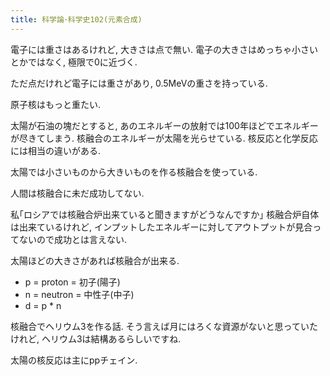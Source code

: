 ```yaml
---
title: 科学論･科学史102(元素合成)
---
```


電子には重さはあるけれど,
大きさは点で無い.
電子の大きさはめっちゃ小さいとかではなく,
極限で0に近づく.

ただ点だけれど電子には重さがあり,
0.5MeVの重さを持っている.

原子核はもっと重たい.

太陽が石油の塊だとすると,
あのエネルギーの放射では100年ほどでエネルギーが尽きてしまう.
核融合のエネルギーが太陽を光らせている.
核反応と化学反応には相当の違いがある.

太陽では小さいものから大きいものを作る核融合を使っている.

人間は核融合に未だ成功してない.

私｢ロシアでは核融合炉出来ていると聞きますがどうなんですか｣
核融合炉自体は出来ているけれど,
インプットしたエネルギーに対してアウトプットが見合ってないので成功とは言えない.

太陽ほどの大きさがあれば核融合が出来る.

* p = proton = 初子(陽子)
* n = neutron = 中性子(中子)
* d = p * n

核融合でヘリウム3を作る話.
そう言えば月にはろくな資源がないと思っていたけれど,
ヘリウム3は結構あるらしいですね.

太陽の核反応は主にppチェイン.
